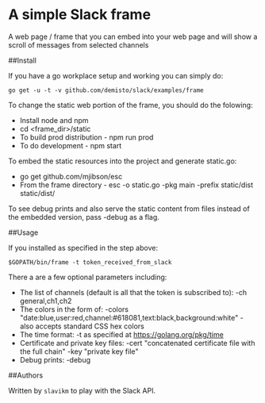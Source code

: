 # A simple Slack frame

A web page / frame that you can embed into your web page and will show a scroll of messages from selected channels

##Install

If you have a go workplace setup and working you can simply do:

```
go get -u -t -v github.com/demisto/slack/examples/frame
```

To change the static web portion of the frame, you should do the folowing:
* Install node and npm
* cd <frame_dir>/static
* To build prod distribution - npm run prod
* To do development - npm start

To embed the static resources into the project and generate static.go:
* go get github.com/mjibson/esc
* From the frame directory - esc -o static.go -pkg main -prefix static/dist static/dist/

To see debug prints and also serve the static content from files instead of the embedded version, pass -debug as a flag.

##Usage

If you installed as specified in the step above:
```
$GOPATH/bin/frame -t token_received_from_slack
```

There a are a few optional parameters including:
* The list of channels (default is all that the token is subscribed to): -ch general,ch1,ch2
* The colors in the form of: -colors "date:blue,user:red,channel:#618081,text:black,background:white" - also accepts standard CSS hex colors
* The time format: -t as specified at https://golang.org/pkg/time
* Certificate and private key files: -cert "concatenated certificate file with the full chain" -key "private key file"
* Debug prints: -debug

##Authors

Written by `slavikm` to play with the Slack API.
